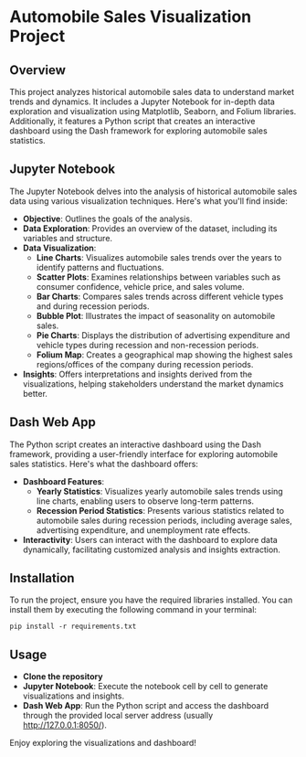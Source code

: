 # Automobile Sales Visualization Project

## Overview
This project analyzes historical automobile sales data to understand market trends and dynamics. It includes a Jupyter Notebook for in-depth data exploration and visualization using Matplotlib, Seaborn, and Folium libraries. Additionally, it features a Python script that creates an interactive dashboard using the Dash framework for exploring automobile sales statistics.

## Jupyter Notebook
The Jupyter Notebook delves into the analysis of historical automobile sales data using various visualization techniques. Here's what you'll find inside:

- **Objective**: Outlines the goals of the analysis.
- **Data Exploration**: Provides an overview of the dataset, including its variables and structure.
- **Data Visualization**:
  - **Line Charts**: Visualizes automobile sales trends over the years to identify patterns and fluctuations.
  - **Scatter Plots**: Examines relationships between variables such as consumer confidence, vehicle price, and sales volume.
  - **Bar Charts**: Compares sales trends across different vehicle types and during recession periods.
  - **Bubble Plot**: Illustrates the impact of seasonality on automobile sales.
  - **Pie Charts**: Displays the distribution of advertising expenditure and vehicle types during recession and non-recession periods.
  - **Folium Map**: Creates a geographical map showing the highest sales regions/offices of the company during recession periods.
- **Insights**: Offers interpretations and insights derived from the visualizations, helping stakeholders understand the market dynamics better.

## Dash Web App
The Python script creates an interactive dashboard using the Dash framework, providing a user-friendly interface for exploring automobile sales statistics. Here's what the dashboard offers:

- **Dashboard Features**:
  - **Yearly Statistics**: Visualizes yearly automobile sales trends using line charts, enabling users to observe long-term patterns.
  - **Recession Period Statistics**: Presents various statistics related to automobile sales during recession periods, including average sales, advertising expenditure, and unemployment rate effects.
- **Interactivity**: Users can interact with the dashboard to explore data dynamically, facilitating customized analysis and insights extraction.

## Installation
To run the project, ensure you have the required libraries installed. You can install them by executing the following command in your terminal:

```
pip install -r requirements.txt
```

## Usage
- **Clone the repository**
- **Jupyter Notebook**: Execute the notebook cell by cell to generate visualizations and insights.
- **Dash Web App**: Run the Python script and access the dashboard through the provided local server address (usually http://127.0.0.1:8050/).

Enjoy exploring the visualizations and dashboard!
